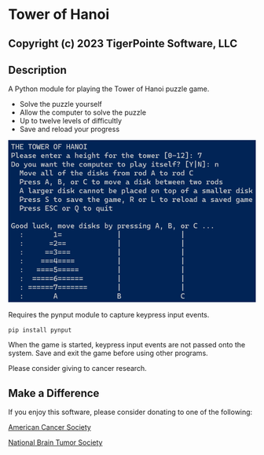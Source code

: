 # Tower of Hanoi
## Copyright (c) 2023 TigerPointe Software, LLC

## Description
A Python module for playing the Tower of Hanoi puzzle game.

* Solve the puzzle yourself
* Allow the computer to solve the puzzle
* Up to twelve levels of difficultly
* Save and reload your progress


![Tower of Hanoi Image](hanoi_game.py.png)


Requires the pynput module to capture keypress input events.

```
pip install pynput
```

When the game is started, keypress input events are not passed onto the system.  Save and exit the game before using other programs.

Please consider giving to cancer research.

## Make a Difference
If you enjoy this software, please consider donating to one of the following:

[American Cancer Society](https://www.cancer.org)

[National Brain Tumor Society](https://braintumor.org)